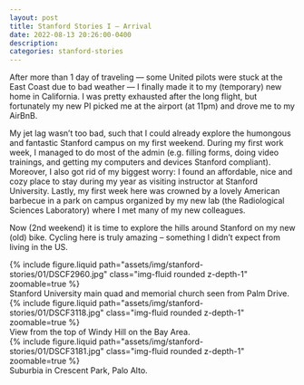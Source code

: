 ```yaml
---
layout: post
title: Stanford Stories I – Arrival
date: 2022-08-13 20:26:00-0400
description:
categories: stanford-stories
---
```


After more than 1 day of traveling — some United pilots were stuck at the East Coast due to bad weather — I finally made it to my (temporary) new home in California. I was pretty exhausted after the long flight, but fortunately my new PI picked me at the airport (at 11pm) and drove me to my AirBnB.

My jet lag wasn’t too bad, such that I could already explore the humongous and fantastic Stanford campus on my first weekend. During my first work week, I managed to do most of the admin (e.g. filling forms, doing video trainings, and getting my computers and devices Stanford compliant). Moreover, I also got rid of my biggest worry: I found an affordable, nice and cozy place to stay during my year as visiting instructor at Stanford University. Lastly, my first week here was crowned by a lovely American barbecue in a park on campus organized by my new lab (the Radiological Sciences Laboratory) where I met many of my new colleagues.

Now (2nd weekend) it is time to explore the hills around Stanford on my new (old) bike. Cycling here is truly amazing – something I didn’t expect from living in the US.

<div class="row mt-3">
    <div class="col-sm mt-3 mt-md-0">
        {% include figure.liquid path="assets/img/stanford-stories/01/DSCF2960.jpg" class="img-fluid rounded z-depth-1" zoomable=true %}
    </div>
</div>
<div class="caption">
    Stanford University main quad and memorial church seen from Palm Drive.
</div>

<div class="row mt-3">
    <div class="col-sm mt-3 mt-md-0">
        {% include figure.liquid path="assets/img/stanford-stories/01/DSCF3118.jpg" class="img-fluid rounded z-depth-1" zoomable=true %}
    </div>
</div>
<div class="caption">
View from the top of Windy Hill on the Bay Area.
</div>

<div class="row mt-3">
    <div class="col-sm mt-3 mt-md-0">
        {% include figure.liquid path="assets/img/stanford-stories/01/DSCF3181.jpg" class="img-fluid rounded z-depth-1" zoomable=true %}
    </div>
</div>
<div class="caption">
Suburbia in Crescent Park, Palo Alto.
</div>
